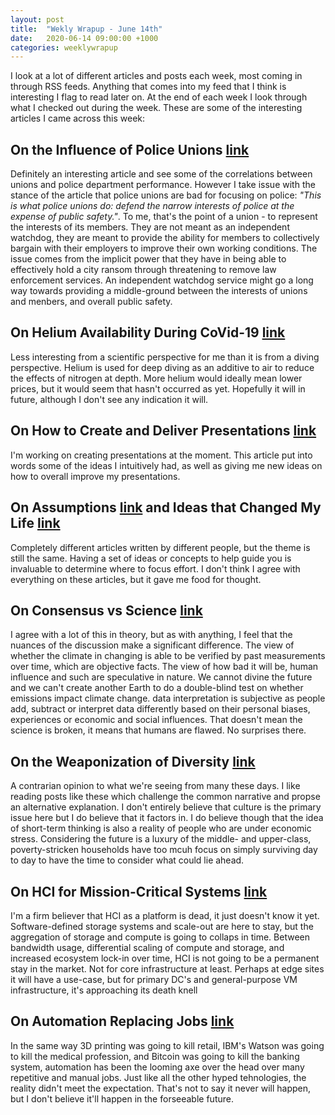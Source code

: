 ```yaml
---
layout: post
title:  "Wekly Wrapup - June 14th"
date:   2020-06-14 09:00:00 +1000
categories: weeklywrapup
---
```

I look at a lot of different articles and posts each week, most coming in through RSS feeds. Anything that comes into my feed that I think is interesting I flag to read later on. At the end of each week I look through what I checked out during the week. These are some of the interesting articles I came across this week:

## On the Influence of Police Unions [link](https://reason.com/2020/06/03/its-time-to-bust-police-unions/)

Definitely an interesting article and see some of the correlations between unions and police department performance. However I take issue with the stance of the article that police unions are bad for focusing on police: _"This is what police unions do: defend the narrow interests of police at the expense of public safety."_. To me, that's the point of a union - to represent the interests of its members. They are not meant as an independent watchdog, they are meant to provide the ability for members to collectively bargain with their employers to improve their own working conditions. The issue comes from the implicit power that they have in being able to effectively hold a city ransom through threatening to remove law enforcement services. An independent watchdog service might go a long way towards providing a middle-ground between the interests of unions and menbers, and overall public safety.

## On Helium Availability During CoVid-19 [link](https://physicstoday.scitation.org/do/10.1063/PT.6.2.20200605a/full/)

Less interesting from a scientific perspective for me than it is from a diving perspective. Helium is used for deep diving as an additive to air to reduce the effects of nitrogen at depth. More helium would ideally mean lower prices, but it would seem that hasn't occurred as yet. Hopefully it will in future, although I don't see any indication it will.

## On How to Create and Deliver Presentations [link](http://www.jilles.net/perma/2020/06/05/presentation-rules.html)

I'm working on creating presentations at the moment. This article put into words some of the ideas I intuitively had, as well as giving me new ideas on how to overall improve my presentations.

## On Assumptions [link](https://www.collaborativefund.com/blog/permanent-assumptions/) and Ideas that Changed My Life [link](https://www.perell.com/blog/50-ideas-that-changed-my-life)

Completely different articles written by different people, but the theme is still the same. Having a set of ideas or concepts to help guide you is invaluable to determine where to focus effort. I don't think I agree with everything on these articles, but it gave me food for thought.

## On Consensus vs Science [link](https://glenn.thedixons.net/science/6-consensus-as-religion/)

I agree with a lot of this in theory, but as with anything, I feel that the nuances of the discussion make a significant difference. The view of whether the climate in changing is able to be verified by past measurements over time, which are objective facts. The view of how bad it will be, human influence and such are speculative in nature. We cannot divine the future and we can't create another Earth to do a double-blind test on whether emissions impact climate change. data interpretation is subjective as people add, subtract or interpret data differently based on their personal biases, experiences or economic and social influences. That doesn't mean the science is broken, it means that humans are flawed. No surprises there.

## On the Weaponization of Diversity [link](https://siliconhillslawyer.com/2020/06/03/the-weaponization-of-diversity/)

A contrarian opinion to what we're seeing from many these days. I like reading posts like these which challenge the common narrative and propse an alternative explanation. I don't entirely believe that culture is the primary issue here but I do believe that it factors in. I do believe though that the idea of short-term thinking is also a reality of people who are under economic stress. Considering the future is a luxury of the middle- and upper-class, poverty-stricken households have too mcuh focus on simply surviving day to day to have the time to consider what could lie ahead.

## On HCI for Mission-Critical Systems [link](https://www.theregister.com/2020/06/10/mission_critical_computing_hci_intel/)

I'm a firm believer that HCI as a platform is dead, it just doesn't know it yet. Software-defined storage systems and scale-out are here to stay, but the aggregation of storage and compute is going to collaps in time. Between bandwidth usage, differential scaling of compute and storage, and increased ecosystem lock-in over time, HCI is not going to be a permanent stay in the market. Not for core infrastructure at least. Perhaps at edge sites it will have a use-case, but for primary DC's and general-purpose VM infrastructure, it's approaching its death knell

## On Automation Replacing Jobs [link](http://www.overcomingbias.com/2020/06/no-recent-automation-revolution.html)

In the same way 3D printing was going to kill retail, IBM's Watson was going to kill the medical profession, and Bitcoin was going to kill the banking system, automation has been the looming axe over the head over many repetitive and manual jobs. Just like all the other hyped tehnologies, the reality didn't meet the expectation. That's not to say it never will happen, but I don't believe it'll happen in the forseeable future.
